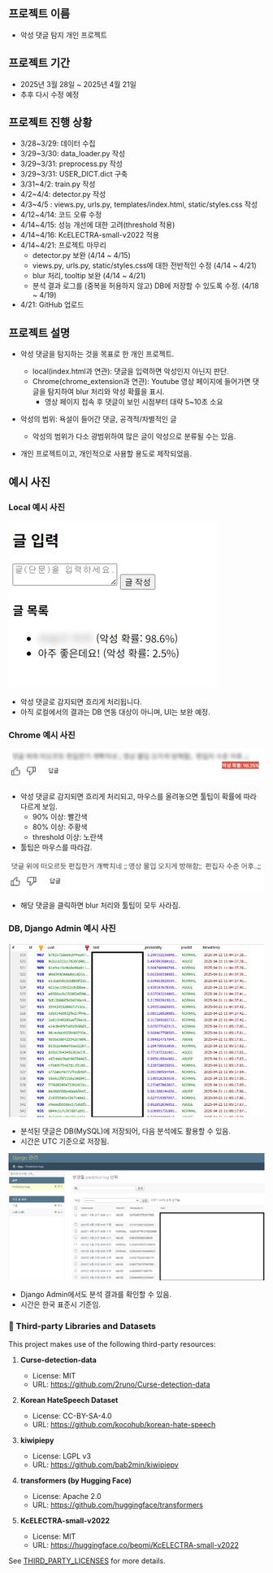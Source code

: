 ## 프로젝트 이름
- 악성 댓글 탐지 개인 프로젝트

## 프로젝트 기간
- 2025년 3월 28일 ~ 2025년 4월 21일
- 추후 다시 수정 예정

## 프로젝트 진행 상황
- 3/28~3/29: 데이터 수집
- 3/29~3/30: data_loader.py 작성
- 3/29~3/31: preprocess.py 작성
- 3/29~3/31: USER_DICT.dict 구축
- 3/31~4/2: train.py 작성
- 4/2~4/4: detector.py 작성
- 4/3~4/5 : views.py, urls.py, templates/index.html, static/styles.css 작성
- 4/12~4/14: 코드 오류 수정  
- 4/14~4/15: 성능 개선에 대한 고려(threshold 적용)
- 4/14~4/16: KcELECTRA-small-v2022 적용
- 4/14~4/21: 프로젝트 마무리
  - detector.py 보완 (4/14 ~ 4/15)
  - views.py, urls.py, static/styles.css에 대한 전반적인 수정 (4/14 ~ 4/21)
  - blur 처리, tooltip 보완 (4/14 ~ 4/21)
  - 분석 결과 로그를 (중복을 허용하지 않고) DB에 저장할 수 있도록 수정. (4/18 ~ 4/19)
- 4/21: GitHub 업로드

## 프로젝트 설명
- 악성 댓글을 탐지하는 것을 목표로 한 개인 프로젝트.
  - local(index.html과 연관): 댓글을 입력하면 악성인지 아닌지 판단.
  - Chrome(chrome_extension과 연관): Youtube 영상 페이지에 들어가면 댓글을 탐지하여 blur 처리와 악성 확률을 표시.
    - 영상 페이지 접속 후 댓글이 보인 시점부터 대략 5~10초 소요

- 악성의 범위: 욕설이 들어간 댓글, 공격적/차별적인 글
  - 악성의 범위가 다소 광범위하여 많은 글이 악성으로 분류될 수는 있음.

- 개인 프로젝트이고, 개인적으로 사용할 용도로 제작되었음.

## 예시 사진

### Local 예시 사진

![example_local_1](./examples/example_local_1.jpg)
  - 악성 댓글로 감지되면 흐리게 처리됩니다.
  - 아직 로컬에서의 결과는 DB 연동 대상이 아니며, UI는 보완 예정. 

### Chrome 예시 사진

![example_chrome_1](./examples/example_chrome_1.jpg)
  - 악성 댓글로 감지되면 흐리게 처리되고, 마우스를 올려놓으면 툴팁이 확률에 따라 다르게 보임.
    - 90% 이상: 빨간색
    - 80% 이상: 주황색
    - threshold 이상: 노란색
  - 툴팁은 마우스를 따라감. 

![example_chrome_2](./examples/example_chrome_2.jpg)
  - 해당 댓글을 클릭하면 blur 처리와 툴팁이 모두 사라짐.

### DB, Django Admin 예시 사진

![example_db_1](./examples/example_db_1.jpg)
  - 분석된 댓글은 DB(MySQL)에 저장되어, 다음 분석에도 활용할 수 있음.
  - 시간은 UTC 기준으로 저장됨.

![example_django_1](./examples/example_django_1.jpg)
  - Django Admin에서도 분석 결과를 확인할 수 있음.
  - 시간은 한국 표준시 기준임.

### 📂 Third-party Libraries and Datasets

This project makes use of the following third-party resources:

1. **Curse-detection-data**  
   - License: MIT  
   - URL: https://github.com/2runo/Curse-detection-data  

2. **Korean HateSpeech Dataset**  
   - License: CC-BY-SA-4.0  
   - URL: https://github.com/kocohub/korean-hate-speech  

3. **kiwipiepy**  
   - License: LGPL v3  
   - URL: https://github.com/bab2min/kiwipiepy  

4. **transformers (by Hugging Face)**  
   - License: Apache 2.0  
   - URL: https://github.com/huggingface/transformers  

5. **KcELECTRA-small-v2022**  
   - License: MIT  
   - URL: https://huggingface.co/beomi/KcELECTRA-small-v2022  

See [THIRD_PARTY_LICENSES](./THIRD_PARTY_LICENSES.md) for more details.
